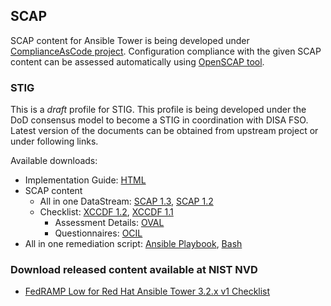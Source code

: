 ## SCAP

SCAP content for Ansible Tower is being developed under [ComplianceAsCode project](https://github.com/ComplianceAsCode/content). Configuration compliance with the given SCAP content can be assessed automatically using [OpenSCAP tool](https://access.redhat.com/documentation/en-us/red_hat_enterprise_linux/7/html/security_guide/configuration-compliance-scanning_scanning-the-system-for-configuration-compliance-and-vulnerabilities).

### STIG

This is a *draft* profile for STIG. This profile is being developed under the DoD consensus model to become a STIG in coordination with DISA FSO. Latest version of the documents can be obtained from upstream project or under following links.

Available downloads:
 * Implementation Guide: [HTML](/cac/guides/ssg-rhel7-guide-tower-stig.html)
 * SCAP content
   * All in one DataStream: [SCAP 1.3](/cac/ssg-rhel7-ds.xml), [SCAP 1.2](/cac/ssg-rhel7-ds-1.2.xml)
   * Checklist: [XCCDF 1.2](/cac/ssg-rhel7-xccdf-1.2.xml), [XCCDF 1.1](/cac/ssg-rhel7-xccdf.xml)
     * Assessment Details: [OVAL](/cac/ssg-rhel7-oval.xml)
     * Questionnaires: [OCIL](/cac/ssg-rhel7-ocil.xml)
 * All in one remediation script: [Ansible Playbook](/cac/ansible/rhel7-playbook-tower-stig.yml), [Bash](/cac/bash/rhel7-script-tower-stig.sh)

### Download released content available at NIST NVD
 * [FedRAMP Low for Red Hat Ansible Tower 3.2.x v1 Checklist](https://nvd.nist.gov/ncp/checklist/863)
